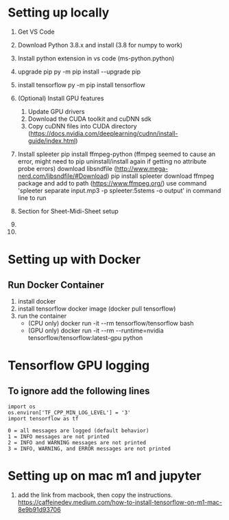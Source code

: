 # Setting up locally

1. Get VS Code
2. Download Python 3.8.x and install (3.8 for numpy to work)
4. Install python extension in vs code (ms-python.python)
5. upgrade pip
	py -m pip install --upgrade pip
6. install tensorflow
	py -m pip install tensorflow
7. (Optional) Install GPU features
	1. Update GPU drivers
	2. Download the CUDA toolkit and cuDNN sdk
	3. Copy cuDNN files into CUDA directory (https://docs.nvidia.com/deeplearning/cudnn/install-guide/index.html)
8. Install spleeter
	pip install ffmpeg-python (ffmpeg seemed to cause an error, might need to pip uninstall/install again if getting no attribute probe errors)
	download libsndfile (http://www.mega-nerd.com/libsndfile/#Download)
	pip install spleeter
	download ffmpeg package and add to path (https://www.ffmpeg.org/)
	use command 'spleeter separate input.mp3 -p spleeter:5stems -o output' in command line to run

9.  Section for Sheet-Midi-Sheet setup
10. 
11. 

# Setting up with Docker

## Run Docker Container
1. install docker
2. install tensorflow docker image (docker pull tensorflow)
3. run the container
	- (CPU only) docker run -it --rm tensorflow/tensorflow bash
	- (GPU only) docker run -it --rm --runtime=nvidia tensorflow/tensorflow:latest-gpu python

# Tensorflow GPU logging
## To ignore add the following lines
	import os
	os.environ['TF_CPP_MIN_LOG_LEVEL'] = '3' 
	import tensorflow as tf

	0 = all messages are logged (default behavior)
	1 = INFO messages are not printed
	2 = INFO and WARNING messages are not printed
	3 = INFO, WARNING, and ERROR messages are not printed

# Setting up on mac m1 and jupyter
1. add the link from macbook, then copy the instructions.
https://caffeinedev.medium.com/how-to-install-tensorflow-on-m1-mac-8e9b91d93706

